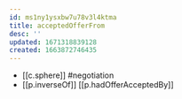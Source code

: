 ```yaml
---
id: ms1ny1ysxbw7u78v3l4ktma
title: acceptedOfferFrom
desc: ''
updated: 1671318839128
created: 1663872746435
---
```


- [[c.sphere]] #negotiation
- [[p.inverseOf]] [[p.hadOfferAcceptedBy]]